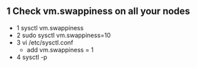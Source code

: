 ## 1 Check vm.swappiness on all your nodes 
 * 1 sysctl vm.swappiness  
 * 2 sudo sysctl vm.swappiness=10 
 * 3 vi /etc/sysctl.conf
   * add vm.swappiness = 1
 * 4 sysctl -p   
